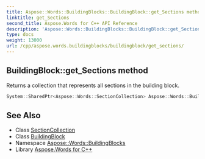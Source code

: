 ```yaml
---
title: Aspose::Words::BuildingBlocks::BuildingBlock::get_Sections method
linktitle: get_Sections
second_title: Aspose.Words for C++ API Reference
description: 'Aspose::Words::BuildingBlocks::BuildingBlock::get_Sections method. Returns a collection that represents all sections in the building block in C++.'
type: docs
weight: 13000
url: /cpp/aspose.words.buildingblocks/buildingblock/get_sections/
---
```

## BuildingBlock::get_Sections method


Returns a collection that represents all sections in the building block.

```cpp
System::SharedPtr<Aspose::Words::SectionCollection> Aspose::Words::BuildingBlocks::BuildingBlock::get_Sections()
```

## See Also

* Class [SectionCollection](../../../aspose.words/sectioncollection/)
* Class [BuildingBlock](../)
* Namespace [Aspose::Words::BuildingBlocks](../../)
* Library [Aspose.Words for C++](../../../)

